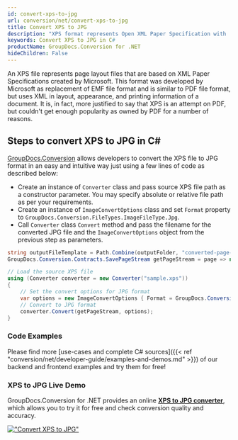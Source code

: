 ```yaml
---
id: convert-xps-to-jpg
url: conversion/net/convert-xps-to-jpg
title: Convert XPS to JPG
description: "XPS format represents Open XML Paper Specification with .xps extension. Learn how to convert XPS to JPG file programmatically in C# language using GroupDocs.Conversion for .NET library."
keywords: Convert XPS to JPG in C#
productName: GroupDocs.Conversion for .NET
hideChildren: False
---
```


An XPS file represents page layout files that are based on XML Paper Specifications created by Microsoft. This format was developed by Microsoft as replacement of EMF file format and is similar to PDF file format, but uses XML in layout, appearance, and printing information of a document. It is, in fact, more justified to say that XPS is an attempt on PDF, but couldn't get enough popularity as owned by PDF for a number of reasons.

## Steps to convert XPS to JPG in C#

[GroupDocs.Conversion](https://products.groupdocs.com/conversion/net) allows developers to convert the XPS file to JPG format in an easy and intuitive way just using a few lines of code as described below:

* Create an instance of `Converter` class and pass source XPS file path as a constructor parameter. You may specify absolute or relative file path as per your requirements. 
* Create an instance of `ImageConvertOptions` class and set `Format` property to `GroupDocs.Conversion.FileTypes.ImageFileType.Jpg`.
* Call `Converter` class `Convert` method and pass the filename for the converted JPG file and the `ImageConvertOptions` object from the previous step as parameters.

```csharp
string outputFileTemplate = Path.Combine(outputFolder, "converted-page-{0}.jpg");
GroupDocs.Conversion.Contracts.SavePageStream getPageStream = page => new FileStream(string.Format(outputFileTemplate, page), FileMode.Create);

// Load the source XPS file
using (Converter converter = new Converter("sample.xps"))
{
    // Set the convert options for JPG format
    var options = new ImageConvertOptions { Format = GroupDocs.Conversion.FileTypes.ImageFileType.Jpg };   
    // Convert to JPG format
    converter.Convert(getPageStream, options);
}
```

### Code Examples

Please find more [use-cases and complete C# sources]({{< ref "conversion/net/developer-guide/examples-and-demos.md" >}}) of our backend and frontend examples and try them for free!

### XPS to JPG Live Demo

GroupDocs.Conversion for .NET provides an online [**XPS to JPG converter**](https://products.groupdocs.app/conversion/xps-to-jpg), which allows you to try it for free and check conversion quality and accuracy.

[!["Convert XPS to JPG"](conversion/net/images/convert-to-jpg/convert-xps-to-jpg.png)](https://products.groupdocs.app/conversion/xps-to-jpg)